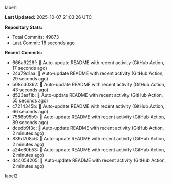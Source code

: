 
label1 
<!-- ACTIVITY_START -->
**Last Updated:** 2025-10-07 21:03:26 UTC

**Repository Stats:**
- Total Commits: 49873
- Last Commit: 18 seconds ago

**Recent Commits:**
- 666a9226f: 🤖 Auto-update README with recent activity (GitHub Action, 17 seconds ago)
- 24a79d1aa: 🤖 Auto-update README with recent activity (GitHub Action, 29 seconds ago)
- b08cd0362: 🤖 Auto-update README with recent activity (GitHub Action, 43 seconds ago)
- d523aaf1b: 🤖 Auto-update README with recent activity (GitHub Action, 55 seconds ago)
- c7214345b: 🤖 Auto-update README with recent activity (GitHub Action, 66 seconds ago)
- 7586b95b9: 🤖 Auto-update README with recent activity (GitHub Action, 89 seconds ago)
- dcedb9f3c: 🤖 Auto-update README with recent activity (GitHub Action, 2 minutes ago)
- 839d708c6: 🤖 Auto-update README with recent activity (GitHub Action, 2 minutes ago)
- a24e60b53: 🤖 Auto-update README with recent activity (GitHub Action, 2 minutes ago)
- d44054205: 🤖 Auto-update README with recent activity (GitHub Action, 2 minutes ago)
<!-- ACTIVITY_END -->

label2
